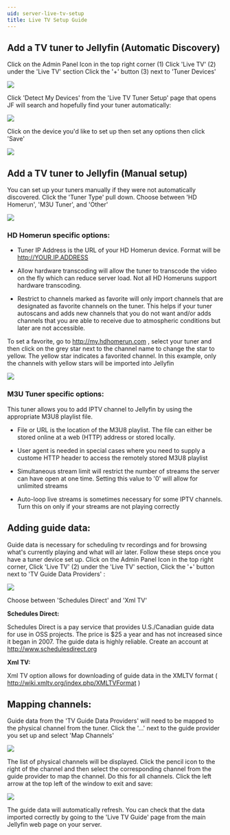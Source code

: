 ```yaml
---
uid: server-live-tv-setup
title: Live TV Setup Guide
---
```


## Add a TV tuner to Jellyfin (Automatic Discovery)

Click on the Admin Panel Icon in the top right corner (1)
Click 'Live TV' (2) under the 'Live TV' section
Click the '+' button (3) next to 'Tuner Devices'


![](/images/live-tv-setup-tuner1.png)

Click 'Detect My Devices' from the 'Live TV Tuner Setup' page that opens
JF will search and hopefully find your tuner automatically:

![](/images/live-tv-setup-tuner2.png)

Click on the device you'd like to set up then set any options then click 'Save'

![](/images/live-tv-setup-tuner3.png)

## Add a TV tuner to Jellyfin (Manual setup)

You can set up your tuners manually if they were not automatically discovered.  Click the 'Tuner Type' pull down.  Choose between 'HD Homerun', 'M3U Tuner', and 'Other'

![](/images/live-tv-setup-tuner4.png)

### HD Homerun specific options:

* Tuner IP Address is the URL of your HD Homerun device.  Format will be http://YOUR.IP.ADDRESS

* Allow hardware transcoding will allow the tuner to transcode the video on the fly which can reduce server load.  Not all HD Homeruns support hardware transcoding.

* Restrict to channels marked as favorite will only import channels that are designated as favorite channels on the tuner.  This helps if your tuner autoscans and adds new channels that you do not want and/or adds channels that you are able to receive due to atmospheric conditions but later are not accessible.

To set a favorite, go to http://my.hdhomerun.com , select your tuner and then click on the grey star next to the channel name to change the star to yellow.  The yellow star indicates a favorited channel.  In this example, only the channels with yellow stars will be imported into Jellyfin

![](/images/live-tv-setup-hdhr_opt1.png)



### M3U Tuner specific options:

This tuner allows you to add IPTV channel to Jellyfin by using the appropriate M3U8 playlist file.

* File or URL is the location of the M3U8 playlist.  The file can either be stored online at a web (HTTP) address or stored locally.

* User agent is needed in special cases where you need to supply a custome HTTP header to access the remotely stored M3U8 playlist

* Simultaneous stream limit will restrict the number of streams the server can have open at one time.  Setting this value to '0' will allow for unlimited streams

* Auto-loop live streams is sometimes necessary for some IPTV channels.  Turn this on only if your streams are not playing correctly


## Adding guide data:

Guide data is necessary for scheduling tv recordings and for browsing what's currently playing and what will air later.  Follow these steps once you have a tuner device set up.  Click on the Admin Panel Icon in the top right corner, Click 'Live TV' (2) under the 'Live TV' section, Click the '+' button next to 'TV Guide Data Providers' :

![](/images/live-tv-setup-guide1.png)


Choose between 'Schedules Direct' and 'Xml TV'
 
**Schedules Direct:**

Schedules Direct is a pay service that provides U.S./Canadian guide data for use in OSS projects.  The price is $25 a year and has not increased since it began in 2007.  The guide data is highly reliable.  Create an account at http://www.schedulesdirect.org

**Xml TV:**

Xml TV option allows for downloading of guide data in the XMLTV format ( http://wiki.xmltv.org/index.php/XMLTVFormat )

## Mapping channels:

Guide data from the 'TV Guide Data Providers' will need to be mapped to the physical channel from the tuner.  Click the '...' next to the guide provider you set up and select 'Map Channels'

![](/images/live-tv-setup-channels1.png)


The list of physical channels will be displayed.  Click the pencil icon to the right of the channel and then select the corresponding channel from the guide provider to map the channel.  Do this for all channels.  Click the left arrow at the top left of the window to exit and save:

![](/images/live-tv-setup-channels2.png)

The guide data will automatically refresh.  You can check that the data imported correctly by going to the 'Live TV Guide'  page from the main Jellyfin web page on your server.
